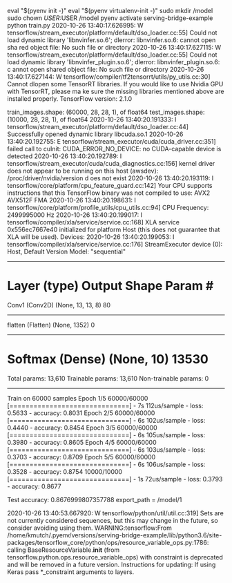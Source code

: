 eval "$(pyenv init -)"
eval "$(pyenv virtualenv-init -)"
sudo mkdir /model
sudo chown $USER:$USER /model
pyenv activate serving-bridge-example
python train.py
2020-10-26 13:40:17.626995: W tensorflow/stream_executor/platform/default/dso_loader.cc:55] Could not load dynamic library 'libnvinfer.so.6'; dlerror: libnvinfer.so.6: cannot open sha
red object file: No such file or directory
2020-10-26 13:40:17.627115: W tensorflow/stream_executor/platform/default/dso_loader.cc:55] Could not load dynamic library 'libnvinfer_plugin.so.6'; dlerror: libnvinfer_plugin.so.6: c
annot open shared object file: No such file or directory
2020-10-26 13:40:17.627144: W tensorflow/compiler/tf2tensorrt/utils/py_utils.cc:30] Cannot dlopen some TensorRT libraries. If you would like to use Nvidia GPU with TensorRT, please ma
ke sure the missing libraries mentioned above are installed properly.
TensorFlow version: 2.1.0

train_images.shape: (60000, 28, 28, 1), of float64
test_images.shape: (10000, 28, 28, 1), of float64
2020-10-26 13:40:20.191333: I tensorflow/stream_executor/platform/default/dso_loader.cc:44] Successfully opened dynamic library libcuda.so.1
2020-10-26 13:40:20.192755: E tensorflow/stream_executor/cuda/cuda_driver.cc:351] failed call to cuInit: CUDA_ERROR_NO_DEVICE: no CUDA-capable device is detected
2020-10-26 13:40:20.192789: I tensorflow/stream_executor/cuda/cuda_diagnostics.cc:156] kernel driver does not appear to be running on this host (awsdev): /proc/driver/nvidia/version d
oes not exist
2020-10-26 13:40:20.193119: I tensorflow/core/platform/cpu_feature_guard.cc:142] Your CPU supports instructions that this TensorFlow binary was not compiled to use: AVX2 AVX512F FMA
2020-10-26 13:40:20.198631: I tensorflow/core/platform/profile_utils/cpu_utils.cc:94] CPU Frequency: 2499995000 Hz
2020-10-26 13:40:20.199017: I tensorflow/compiler/xla/service/service.cc:168] XLA service 0x556ec7667e40 initialized for platform Host (this does not guarantee that XLA will be used).
 Devices:
2020-10-26 13:40:20.199053: I tensorflow/compiler/xla/service/service.cc:176]   StreamExecutor device (0): Host, Default Version
Model: "sequential"
_________________________________________________________________
Layer (type)                 Output Shape              Param #
=================================================================
Conv1 (Conv2D)               (None, 13, 13, 8)         80
_________________________________________________________________
flatten (Flatten)            (None, 1352)              0
_________________________________________________________________
Softmax (Dense)              (None, 10)                13530
=================================================================
Total params: 13,610
Trainable params: 13,610
Non-trainable params: 0
_________________________________________________________________
Train on 60000 samples
Epoch 1/5
60000/60000 [==============================] - 7s 112us/sample - loss: 0.5633 - accuracy: 0.8031
Epoch 2/5
60000/60000 [==============================] - 6s 102us/sample - loss: 0.4440 - accuracy: 0.8454
Epoch 3/5
60000/60000 [==============================] - 6s 105us/sample - loss: 0.3980 - accuracy: 0.8605
Epoch 4/5
60000/60000 [==============================] - 6s 103us/sample - loss: 0.3703 - accuracy: 0.8709
Epoch 5/5
60000/60000 [==============================] - 6s 106us/sample - loss: 0.3528 - accuracy: 0.8754
10000/10000 [==============================] - 1s 72us/sample - loss: 0.3793 - accuracy: 0.8677

Test accuracy: 0.8676999807357788
export_path = /model/1

2020-10-26 13:40:53.667920: W tensorflow/python/util/util.cc:319] Sets are not currently considered sequences, but this may change in the future, so consider avoiding using them.
WARNING:tensorflow:From /home/kmutch/.pyenv/versions/serving-bridge-example/lib/python3.6/site-packages/tensorflow_core/python/ops/resource_variable_ops.py:1786: calling BaseResourceVariable.__init__ (from tensorflow.python.ops.resource_variable_ops) with constraint is deprecated and will be removed in a future version.
Instructions for updating:
If using Keras pass *_constraint arguments to layers.
